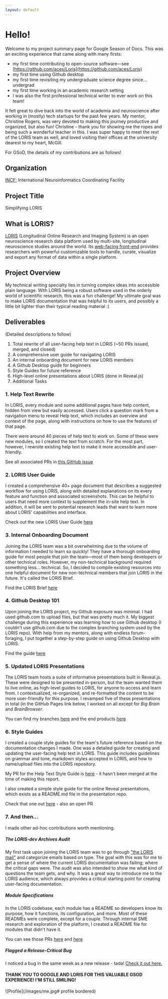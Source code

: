 ```yaml
---
layout: default
---
```


# Hello!

Welcome to my project summary page for Google Season of Docs. This was an exciting experience that came along with many firsts:

* my first time contributing to open-source software—see [https://github.com/aces/Loris](https://github.com/aces/Loris)
* my first time using Github desktop
* my first time revisiting my undergraduate science degree since... undergrad
* my first time working in an academic research setting
* I was also the first professional technical writer to ever work on this team! 

It felt great to dive back into the world of academia and neuroscience after working in (mostly) tech startups for the past few years. My mentor, Christine Rogers, was very devoted to making this journey productive and organized, but also fun! Christine - thank you for showing me the ropes and being such a wonderful teacher in this. I was super happy to meet the rest of the LORIS team as well, and loved visiting their offices at the university dearest to my heart, McGill.

For GSoD, the details of my contributions are as follows!

## Organization
[INCF:](https://www.incf.org/) International Neuroinformatics Coordinating Facility

## Project Title
Simplifying LORIS

## What is LORIS?

[LORIS](http://loris.ca/) (Longitudinal Online Research and Imaging System) is an open neuroscience research data platform used by multi-site, longitudinal neuroscience studies around the world. Its [web-facing front-end](http://demo.loris.ca/) provides researchers with powerful customizable tools to handle, curate, visualize and export any format of data within a single platform.

## Project Overview

My technical writing specialty lies in turning complex ideas into accessible plain language. With LORIS being a robust software used in the orderly world of scientific research, this was a fun challenge! My ultimate goal was to make LORIS documentation that was helpful to its users, and possibly a little bit lighter than their typical reading material :)

## Deliverables

(Detailed descriptions to follow)

1. Total rewrite of all user-facing help text in LORIS (~50 PRs issued, merged, and closed)
2. A comprehensive user guide for navigating LORIS
3. An internal onboarding document for new LORIS members
4. A Github Desktop guide for beginners
5. Style Guides for future reference
6. High-level online presentations about LORIS (done in Reveal.js)
7. Additional Tasks

### 1. Help Text Rewrite

In LORIS, every module and some additional pages have help content, hidden from view but easily accessed. Users click a question mark from a navigation menu to reveal Help text, which includes an overview and context of the page, along with instructions on how to use the features of that page.

There were around 40 pieces of help text to work on. Some of these were new modules, so I created the text from scratch. For the most part, however, I rewrote existing help text to make it more accessible and user-friendly.

See all associated PRs in [this GitHub issue](https://github.com/aces/Loris/issues/5576)

### 2. LORIS User Guide

I created a comprehensive 40+ page document that describes a suggested workflow for using LORIS, along with detailed explanations on its every feature and function and associated screenshots. This can be helpful to users that need more context to supplement the in-site help text. In addition, it will be sent to potential research leads that want to learn more about LORIS' capabilities and interface.

Check out the new LORIS User Guide [here](https://docs.google.com/document/d/10zhryhdG0NX1ov65AypfxgcGXTp_FwDaPI1i6tkqkDg/edit?usp=sharing)

### 3. Internal Onboarding Document

Joining the LORIS team was a bit overwhelming due to the volume of information I needed to learn so quickly! They have a thorough onboarding guide for most people that join the team—most of them being developers or other technical roles. However, my non-technical background required something less... technical. So, I decided to compile existing resources into one helpful document for new non-technical members that join LORIS in the future. It's called the LORIS Brief.

Find the LORIS Brief [here](https://docs.google.com/document/d/1MUDxILP5uU95wsycSWtLqTE4c5pI2oxXbE5Aoshgs-w/edit?usp=sharing)

### 4. Github Desktop 101

Upon joining the LORIS project, my Github exposure was minimal. I had used github.com to upload files, but that was pretty much it. My biggest challenge during this experience was learning how to use Github desktop (I couldn't use github.com due to the complex branching system used by the LORIS repo). With help from my mentors, along with endless forum-foraging, I put together a step-by-step guide on using Github Desktop with LORIS.

Find the guide [here](https://docs.google.com/document/d/1jYvOCl-0fnQ1tjhTsJFT9R3MXE4d0GjmIuPtT3A7wfk/edit?usp=sharing)

### 5. Updated LORIS Presentations

The LORIS team hosts a suite of informative presentations built in Reveal.js. These were designed to be presented in-person, but the team wanted them to live online, as high-level guides to LORIS, for anyone to access and learn from. I contextualized, re-organized, and re-formatted the content to be more user-friendly for this purpose. I revamped five of these presentations in total (in the GitHub Pages link below, I worked on all except for *Big Brain* and *BrainBrowser*.

You can find my branches [here](https://github.com/knoll-alex/samirdas.github.io/branches) and the end products [here](http://samirdas.github.io/#/)

### 6. Style Guides

I created a couple style guides for the team's future reference based on the documentation changes I made. One was a detailed guide for creating and updating the user-facing help text in LORIS. This guide includes guidelines on grammar and tone, markdown styles accepted in LORIS, and how to name/upload files into the LORIS repository. 

My PR for the Help Text Style Guide is [here](https://github.com/aces/Loris/pull/5805) - it hasn't been merged at the time of making this report.

I also created a simple style guide for the online Reveal presentations, which exists as a README.md file in the presentation repo.

Check that one out [here](https://github.com/samirdas/samirdas.github.io/pull/14) - also an open PR

### 7. And then...

I made other ad-hoc contributions worth mentioning.

##### The LORIS-dev Archives Audit

My first task upon joining the LORIS team was to go through ["the LORIS mail"](https://mailman.bic.mni.mcgill.ca/pipermail/loris-dev/) and categorize emails based on type. The goal with this was for me to get a sense of where the current LORIS documentation was failing; where the critical gaps were. The audit was also intended to show me what kind of questions the team gets, and why. It was a great way to introduce me to the LORIS audience, which always provides a critical starting point for creating user-facing documentation.

##### Module Specifications

In the LORIS codebase, each module has a README so developers know its purpose, how it functions, its configuration, and more. Most of these READMEs were complete, except for a couple. Through internal SME research and exploration of the platform, I created a README file for modules that didn't have it.

You can see those PRs [here](https://github.com/aces/Loris/pull/5634) and [here](https://github.com/aces/Loris/pull/5206)

##### Flagged a Release-Critical Bug

I noticed a bug in the same week as a new release - tada! [Check it out here.](https://github.com/aces/Loris/issues/5709)

#### THANK YOU TO GOOGLE AND LORIS FOR THIS VALUABLE GSOD EXPERIENCE! I'M STILL SMILING! 

![Profile](/images/me.jpg# profile bordered)
